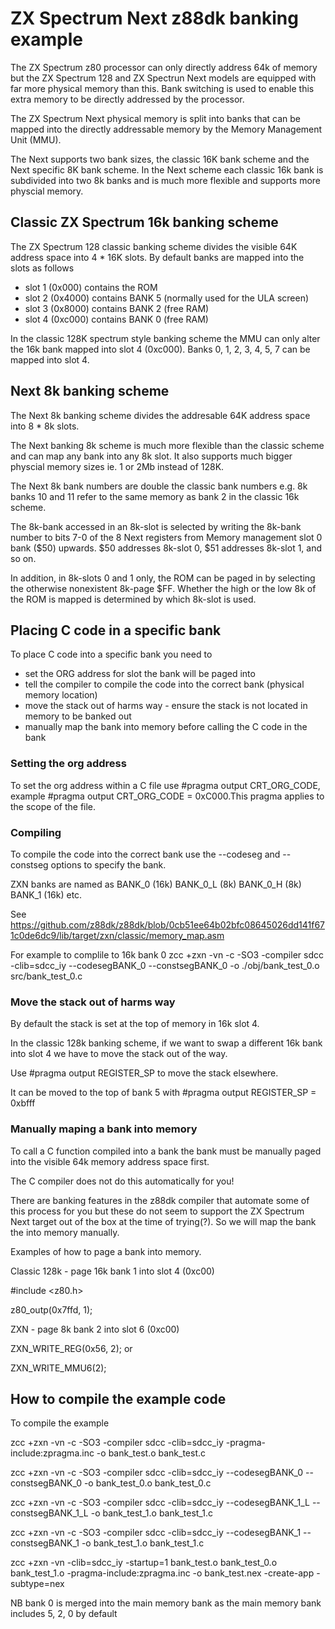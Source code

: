 # ZX Spectrum Next z88dk banking example
 
The ZX Spectrum z80 processor can only directly address 64k of memory but the ZX Spectrum 128 and ZX Spectrun Next models are equipped with far more physical memory than this. Bank switching is used to enable this extra memory to be directly addressed by the processor. 
 
The ZX Spectrum Next physical memory is split into banks that can be mapped into the directly addressable memory by the Memory Management Unit (MMU). 
 
The Next supports two bank sizes, the classic 16K bank scheme and the Next specific 8K bank scheme. In the Next scheme each classic 16k bank is subdivided into two 8k banks and is much more flexible and supports more physcial memory.

## Classic ZX Spectrum 16k banking scheme

The ZX Spectrum 128 classic banking scheme divides the visible 64K address space into 4 * 16K slots. By default banks are mapped into the slots as follows
 * slot 1 (0x000)     contains the ROM 
 * slot 2 (0x4000)    contains BANK 5 (normally used for the ULA screen)
 * slot 3 (0x8000)    contains BANK 2 (free RAM)
 * slot 4 (0xc000)    contains BANK 0 (free RAM) 
 
In the classic 128K spectrum style banking scheme the MMU can only alter the 16k bank mapped into slot 4 (0xc000). Banks 0, 1, 2, 3, 4, 5, 7 can be mapped into slot 4.

## Next 8k banking scheme

The Next 8k banking scheme divides the addresable 64K address space into 8 * 8k slots. 

The Next banking 8k scheme is much more flexible than the classic scheme and can map any bank into any 8k slot. It also supports much bigger physcial memory sizes ie. 1 or 2Mb instead of 128K.  

The Next 8k bank numbers are double the classic bank numbers e.g. 8k banks 10 and 11 refer to the same memory as bank 2 in the classic 16k scheme. 

The 8k-bank accessed in an 8k-slot is selected by writing the 8k-bank number to bits 7-0 of the 8 Next registers from Memory management slot 0 bank ($50) upwards. $50 addresses 8k-slot 0, $51 addresses 8k-slot 1, and so on.
 
In addition, in 8k-slots 0 and 1 only, the ROM can be paged in by selecting the otherwise nonexistent 8k-page $FF. Whether the high or the low 8k of the ROM is mapped is determined by which 8k-slot is used. 
  
## Placing C code in a specific bank

To place C code into a specific bank you need to 
* set the ORG address for slot the bank will be paged into 
* tell the compiler to compile the code into the correct bank (physical memory location)
* move the stack out of harms way - ensure the stack is not located in memory to be banked out 
* manually map the bank into memory before calling the C code in the bank 

### Setting the org address

To set the org address within a C file use #pragma output CRT_ORG_CODE, example #pragma output CRT_ORG_CODE = 0xC000.This pragma applies to the scope of the file.

### Compiling 

To compile the code into the correct bank use the --codeseg and --constseg options to specify the bank.
 
ZXN banks are named as BANK_0 (16k) BANK_0_L (8k) BANK_0_H (8k) BANK_1 (16k) etc.

See https://github.com/z88dk/z88dk/blob/0cb51ee64b02bfc08645026dd141f671c0de6dc9/lib/target/zxn/classic/memory_map.asm

For example to complile to 16k bank 0 zcc +zxn -vn -c -SO3 -compiler sdcc -clib=sdcc_iy  --codesegBANK_0 --constsegBANK_0 -o ./obj/bank_test_0.o src/bank_test_0.c
  
### Move the stack out of harms way

By default the stack is set at the top of memory in 16k slot 4.

In the classic 128k banking scheme, if we want to swap a different 16k bank into slot 4 we have to move the stack out of the way.

Use #pragma output REGISTER_SP to move the stack elsewhere.

It can be moved to the top of bank 5 with #pragma output REGISTER_SP = 0xbfff
 
### Manually maping a bank into memory

To call a C function compiled into a bank the bank must be manually paged into the visible 64k memory address space first.

The C compiler does not do this automatically for you!
 
There are banking features in the z88dk compiler that automate some of this process for you but these do not seem to support the ZX Spectrum Next target out of the box at the time of trying(?). So we will map the bank the into memory manually. 

Examples of how to page a bank into memory.
  
Classic 128k - page 16k bank 1 into slot 4 (0xc00)
 
#include <z80.h>

z80_outp(0x7ffd, 1);
 

ZXN - page 8k bank 2 into slot 6 (0xc00)
 
ZXN_WRITE_REG(0x56, 2); or
 
ZXN_WRITE_MMU6(2);
 
 
## How to compile the example code 

To compile the example

zcc +zxn -vn -c -SO3 -compiler sdcc -clib=sdcc_iy -pragma-include:zpragma.inc -o bank_test.o bank_test.c
 
zcc +zxn -vn -c -SO3 -compiler sdcc -clib=sdcc_iy  --codesegBANK_0 --constsegBANK_0 -o bank_test_0.o bank_test_0.c
 
zcc +zxn -vn -c -SO3 -compiler sdcc -clib=sdcc_iy  --codesegBANK_1_L --constsegBANK_1_L -o bank_test_1.o bank_test_1.c
 
zcc +zxn -vn -c -SO3 -compiler sdcc -clib=sdcc_iy  --codesegBANK_1 --constsegBANK_1 -o bank_test_1.o bank_test_1.c
 
zcc +zxn -vn -clib=sdcc_iy  -startup=1 bank_test.o bank_test_0.o bank_test_1.o -pragma-include:zpragma.inc -o bank_test.nex -create-app -subtype=nex
 
  
NB bank 0 is merged into the main memory bank as the main memory bank includes 5, 2, 0 by default
